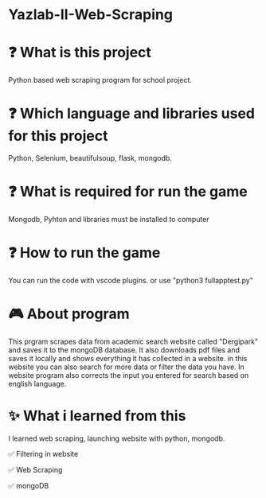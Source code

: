 # Yazlab-II-Web-Scraping

# :question: What is this project
 Python based web scraping program for school project.

 # :question: Which language and libraries used for this project
 Python, Selenium, beautifulsoup, flask, mongodb.

 # :question: What is required for run the game
 Mongodb, Pyhton and libraries must be installed to computer

 # :question: How to run the game
 You can run the code with vscode plugins. or use "python3 fullapptest.py" 

 # :video_game: About program
  This prgram scrapes data from academic search website called "Dergipark" and saves it to the mongoDB database. It also downloads pdf files and saves it locally and shows everything it has collected in a website. in this website you can also search for more data or filter the data you have. In website program also corrects the input you entered for search based on english language.


 # :sparkles: What i learned from this
 I learned web scraping, launching website with python, mongodb.

 :white_check_mark: Filtering in website

 :white_check_mark: Web Scraping

 :white_check_mark: mongoDB




